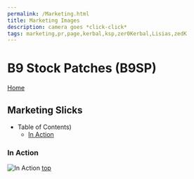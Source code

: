 ```yaml
---
permalink: /Marketing.html
title: Marketing Images
description: camera goes *click-click*
tags: marketing,pr,page,kerbal,ksp,zer0Kerbal,Lisias,zedK
---
```


<!-- Marketing.md v1.0.1.0
B9 Stock Patches (B9SP)
created: 13 Apr 2022
updated: 15 May 2022

based upon work by LisiasT -->

<script src="https://kit.fontawesome.com/0ea5493613.js" crossorigin="anonymous"></script>
<i class="fa-solid fa-user-astronaut fa-beat-fade fa-3x" style="--fa-beat-fade-opacity: 0.1; --fa-beat-fade-scale: 1.25;color: #BADA55" ></i>

# B9 Stock Patches (B9SP)

[Home](./index.md)

## Marketing Slicks

* Table of Contents)
  * [In Action](#In-Action)

### In Action

![In Action](https://raw.githubusercontent.com/zer0Kerbal/InflatablePicoPorts/master/img/B9StockSwitch-hero02-750x750.png)
[top](#Table-of-Contents)

<!-- this file CC BY-ND 4.0 by zer0Kerbal -->

